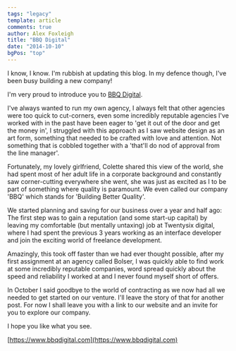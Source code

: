 ```yaml
---
tags: "legacy"
template: article 
comments: true 
author: Alex Foxleigh
title: "BBQ Digital"
date: "2014-10-10"
bgPos: "top"
---
```


I know, I know. I'm rubbish at updating this blog. In my defence though, I've been busy building a new company!

<!-- end -->

I'm very proud to introduce you to [BBQ Digital](https://www.bbqdigital.com).

I've always wanted to run my own agency, I always felt that other agencies were too quick to cut-corners, even some incredibly reputable agencies I've worked with in the past have been eager to 'get it out of the door and get the money in', I struggled with this approach as I saw website design as an art form, something that needed to be crafted with love and attention. Not something that is cobbled together with a 'that'll do nod of approval from the line manager'.

Fortunately, my lovely girlfriend, Colette shared this view of the world, she had spent most of her adult life in a corporate background and constantly saw corner-cutting everywhere she went, she was just as excited as I to be part of something where quality is paramount. We even called our company 'BBQ' which stands for 'Building Better Quality'.

We started planning and saving for our business over a year and half ago: The first step was to gain a reputation (and some start-up capital) by leaving my comfortable (but mentally untaxing) job at Twentysix digital, where I had spent the previous 3 years working as an interface developer and join the exciting world of freelance development.

Amazingly, this took off faster than we had ever thought possible, after my first assignment at an agency called Bolser, I was quickly able to find work at some incredibly reputable companies, word spread quickly about the speed and reliability I worked at and I never found myself short of offers.

In October I said goodbye to the world of contracting as we now had all we needed to get started on our venture. I'll leave the story of that for another post. For now I shall leave you with a link to our website and an invite for you to explore our company.

I hope you like what you see.

[https://www.bbqdigital.com](https://www.bbqdigital.com)
